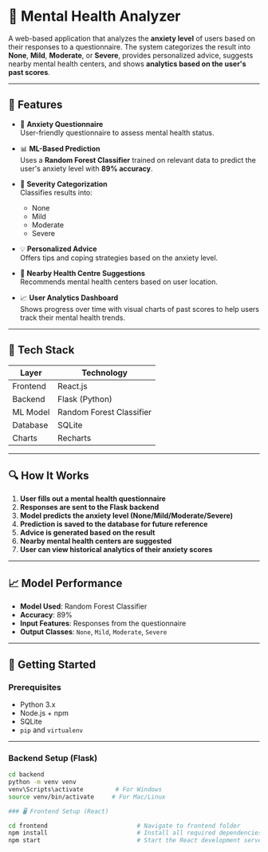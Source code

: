 # 🧠 Mental Health Analyzer

A web-based application that analyzes the **anxiety level** of users based on their responses to a questionnaire. The system categorizes the result into **None**, **Mild**, **Moderate**, or **Severe**, provides personalized advice, suggests nearby mental health centers, and shows **analytics based on the user's past scores**.

---

## 📌 Features

- 📝 **Anxiety Questionnaire**  
  User-friendly questionnaire to assess mental health status.

- 📊 **ML-Based Prediction**  
  Uses a **Random Forest Classifier** trained on relevant data to predict the user's anxiety level with **89% accuracy**.

- 🧾 **Severity Categorization**  
  Classifies results into:
  - None
  - Mild
  - Moderate
  - Severe

- 💡 **Personalized Advice**  
  Offers tips and coping strategies based on the anxiety level.

- 🏥 **Nearby Health Centre Suggestions**  
  Recommends mental health centers based on user location.

- 📈 **User Analytics Dashboard**  
  Shows progress over time with visual charts of past scores to help users track their mental health trends.

---

## 🧰 Tech Stack

| Layer        | Technology            |
|--------------|------------------------|
| Frontend     | React.js               |
| Backend      | Flask (Python)         |
| ML Model     | Random Forest Classifier |
| Database     | SQLite                 |
| Charts       |  Recharts   |

---

## 🔍 How It Works

1. **User fills out a mental health questionnaire**
2. **Responses are sent to the Flask backend**
3. **Model predicts the anxiety level (None/Mild/Moderate/Severe)**
4. **Prediction is saved to the database for future reference**
5. **Advice is generated based on the result**
6. **Nearby mental health centers are suggested**
7. **User can view historical analytics of their anxiety scores**

---

## 📈 Model Performance

- **Model Used**: Random Forest Classifier
- **Accuracy**: 89%
- **Input Features**: Responses from the questionnaire
- **Output Classes**: `None`, `Mild`, `Moderate`, `Severe`

---

## 🚀 Getting Started

### Prerequisites

- Python 3.x
- Node.js + npm
- SQLite
- `pip` and `virtualenv`

---

### Backend Setup (Flask)

```bash
cd backend
python -m venv venv
venv\Scripts\activate         # For Windows
source venv/bin/activate     # For Mac/Linux

### 🖥️ Frontend Setup (React)

cd frontend                         # Navigate to frontend folder
npm install                         # Install all required dependencies
npm start                           # Start the React development server
